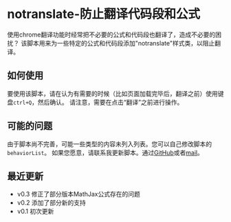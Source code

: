 # notranslate-防止翻译代码段和公式
使用chrome翻译功能时经常把不必要的公式和代码段也翻译了，造成不必要的困扰？
该脚本用来为一些特定的公式和代码段添加"notranslate"样式类，以阻止翻译。

## 如何使用
要使用该脚本，请在认为有需要的时候（比如页面加载完毕后，翻译之前）使用键盘`ctrl+Q`，然后确认。
请注意，需要在点击“翻译”之前进行操作。

## 可能的问题
由于脚本尚不完善，可能一些类型的内容未列入列表。您可以自己修改脚本的`behaviorList`。
如果您愿意，请联系我更新脚本。通过[GitHub](https://github.com/windingwind/notranslate/issues)或者[mail](wyzlshx@foxmail.com)。

## 最近更新
- v0.3  修正了部分版本MathJax公式存在的问题
- v0.2  添加了部分新的支持
- v0.1  初次更新
